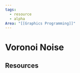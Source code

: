 ```yaml
---
tags:
  - resource
  - alpha
Area: "[[Graphics Programming]]"
---
```


# Voronoi Noise


## Resources



